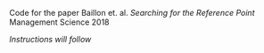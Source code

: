 

Code for the paper Baillon et. al. _Searching for the Reference Point_ Management Science 2018


  _Instructions will follow_


